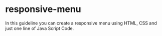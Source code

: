 # responsive-menu
In this guideline you can create a responsive menu using HTML, CSS and just one line of Java Script Code.
